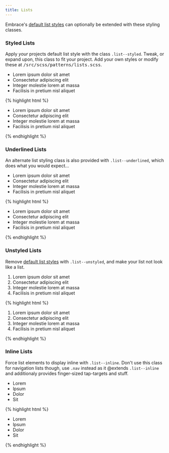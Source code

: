 ```yaml
---
title: Lists
---
```


Embrace's [default list styles](/elements/lists) can optionally be
extended with these styling classes.

### Styled Lists
Apply _your_ projects default list style with the class <code>.list--styled</code>.
Tweak, or expand upon, this class to fit your project. Add your own
styles or modify these at <kbd>/src/scss/patterns/lists.scss</kbd>.

<ul class="list--styled">
	<li>Lorem ipsum dolor sit amet</li>
	<li>Consectetur adipiscing elit</li>
	<li>Integer molestie lorem at massa</li>
	<li>Facilisis in pretium nisl aliquet</li>
</ul>

{% highlight html %}
<ul class="list--styled">
  <li>Lorem ipsum dolor sit amet</li>
  <li>Consectetur adipiscing elit</li>
  <li>Integer molestie lorem at massa</li>
  <li>Facilisis in pretium nisl aliquet</li>
</ul>
{% endhighlight %}

### Underlined Lists
An alternate list styling class is also provided with <code>.list--underlined</code>,
which does what you would expect…

<ul class="list--underlined">
	<li>Lorem ipsum dolor sit amet</li>
	<li>Consectetur adipiscing elit</li>
	<li>Integer molestie lorem at massa</li>
	<li>Facilisis in pretium nisl aliquet</li>
</ul>

{% highlight html %}
<ul class="list--underlined">
  <li>Lorem ipsum dolor sit amet</li>
  <li>Consectetur adipiscing elit</li>
  <li>Integer molestie lorem at massa</li>
  <li>Facilisis in pretium nisl aliquet</li>
</ul>
{% endhighlight %}

### Unstyled Lists
Remove [default list styles](/elements/lists) with <code>.list--unstyled</code>,
and make your list not look like a list.

<ol class="list--unstyled">
	<li>Lorem ipsum dolor sit amet</li>
	<li>Consectetur adipiscing elit</li>
	<li>Integer molestie lorem at massa</li>
	<li>Facilisis in pretium nisl aliquet</li>
</ol>

{% highlight html %}
<ol class="list--unstyled">
  <li>Lorem ipsum dolor sit amet</li>
  <li>Consectetur adipiscing elit</li>
  <li>Integer molestie lorem at massa</li>
  <li>Facilisis in pretium nisl aliquet</li>
</ol>
{% endhighlight %}

### Inline Lists
Force list elements to display inline with <code>.list--inline</code>. Don't use
this class for navigation lists though, use <code>.nav</code> instead as it
@extends <code>.list--inline</code> and additionaly provides finger-sized
tap-targets and stuff.

<ul class="list--inline">
	<li>Lorem</li>
	<li>Ipsum</li>
	<li>Dolor</li>
	<li>Sit</li>
</ul>

{% highlight html %}
<ul class="list--inline">
  <li>Lorem</li>
  <li>Ipsum</li>
  <li>Dolor</li>
  <li>Sit</li>
</ul>
{% endhighlight %}
